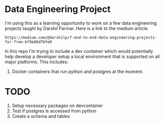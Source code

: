# Data Engineering Project

I'm using this as a learning opportunity to work on a few data engineering projects taught by Darshil Parmar. Here is a link to the medium article.

```link
https://medium.com/@darshilp/7-end-to-end-data-engineering-projects-for-free-bf9e86d7bfe0
```

In this repo I'm trying to include a dev container which would potentially help develop a developer setup a local environment that is supported on all major platforms. This includes:
  1. Docker containers that run python and postgres at the moment.


# TODO
  1. Setup necessary packages on devcontainer
  2. Test if postgres is accessed from python
  3. Create a schema and tables